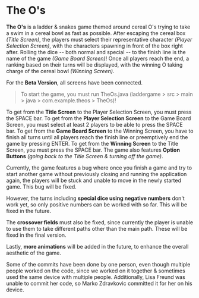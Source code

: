 # The O's
**The O's** is a ladder & snakes game themed around cereal O's trying to take a swim in a cereal bowl as fast as possible.
After escaping the cereal box *(Title Screen)*, the players must select their representative character *(Player Selection Screen)*, with the characters spawning in front of the box right after.
Rolling the dice -- both normal and special -- to the finish line is the name of the game *(Game Board Screen)*!
Once all players reach the end, a ranking based on their turns will be displayed, with the winning O taking charge of the cereal bowl *(Winning Screen)*.

For the **Beta Version**, all screens have been connected.
> To start the game, you must run TheOs.java (laddergame > src > main > java > com.example.theos > TheOs)!

To get from the **Title Screen** to the Player Selection Screen, you must press the SPACE bar.
To get from the **Player Selection Screen** to the Game Board Screen, you must select at least 2 players to be able to press the SPACE bar.
To get from the **Game Board Screen** to the Winning Screen, you have to finish all turns until all players reach the finish line or preemptively end the game by pressing ENTER.
To get from the **Winning Screen** to the Title Screen, you must press the SPACE bar.
The game also features **Option Buttons** *(going back to the Title Screen & turning off the game)*.

Currently, the game features a bug where once you finish a game and try to start another game without previously closing and running the application again, the players will be stuck and unable to move in the newly started game. This bug will be fixed.

However, the turns including **special dice using negative numbers** don't work yet, so only positive numbers can be worked with so far. This will be fixed in the future.

The **crossover fields** must also be fixed, since currently the player is unable to use them to take different paths other than the main path.
These will be fixed in the final version.

Lastly, **more animations** will be added in the future, to enhance the overall aesthetic of the game.

Some of the commits have been done by one person, even though multiple people worked on the code, since we worked on it together & sometimes used the same device with multiple people.
Additionally, Lisa Freund was unable to commit her code, so Marko Zdravkovic committed it for her on his device.